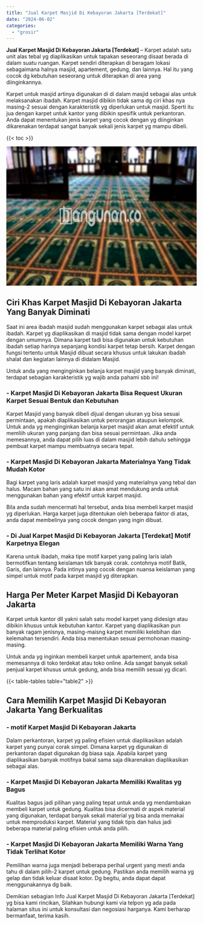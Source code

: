 ```yaml
---
title: "Jual Karpet Masjid Di Kebayoran Jakarta [Terdekat]"
date: "2024-06-02"
categories: 
  - "grosir"
---
```


**Jual Karpet Masjid Di Kebayoran Jakarta \[Terdekat\]** – Karpet adalah satu unit alas tebal yg diaplikasikan untuk tapakan seseorang disaat berada di dalam suatu ruangan. Karpet sendiri diterapkan di beragam lokasi sebagaimana halnya masjid, apartement, gedung, dan lainnya. Hal itu yang cocok dg kebutuhan seseorang untuk diterapkan di area yang diinginkannya.

Karpet untuk masjid artinya digunakan di di dalam masjid sebagai alas untuk melaksanakan ibadah. Karpet masjid dibikin tidak sama dg ciri khas nya masing-2 sesuai dengan karakteristik yg diperlukan untuk masjid. Sperti itu jua dengan karpet untuk kantor yang dibikin spesifik untuk perkantoran. Anda dapat menentukan jenis karpet yang cocok dengan yg diinginkan dikarenakan terdapat sangat banyak sekali jenis karpet yg mampu dibeli.

{{< toc >}}

![Jual Karpet Masjid Di Kebayoran Jakarta [Terdekat]](/images/grosir-karpet-murah-62.png)

## Ciri Khas Karpet Masjid Di Kebayoran Jakarta Yang Banyak Diminati

Saat ini area ibadah masjid sudah menggunakan karpet sebagai alas untuk ibadah. Karpet yg diaplikasikan di masjid tidak sama dengan model karpet dengan umumnya. Dimana karpet tadi bisa digunakan untuk kebutuhan ibadah setiap harinya sepanjang kondisi karpet tetap bersih. Karpet dengan fungsi tertentu untuk Masjid dibuat secara khusus untuk lakukan ibadah shalat dan kegiatan lainnya di didalam Masjid.

Untuk anda yang menginginkan belanja karpet masjid yang banyak diminati, terdapat sebagian karakteristik yg wajib anda pahami sbb ini!

### \- Karpet Masjid Di Kebayoran Jakarta Bisa Request Ukuran Karpet Sesuai Bentuk dan Kebutuhan

Karpet Masjid yang banyak dibeli dijual dengan ukuran yg bisa sesuai permintaan, apakah diaplikasikan untuk perorangan ataupun kelompok. Untuk anda yg menginginkan belanja karpet masjid akan amat efektif untuk memliih ukuran yang panjang dan bisa sesuai permintaan. Jika anda memesannya, anda dapat pilih luas di dalam masjid lebih dahulu sehingga pembuat karpet mampu membuatnya secara tepat.

### \- Karpet Masjid Di Kebayoran Jakarta Materialnya Yang Tidak Mudah Kotor

Bagi karpet yang laris adalah karpet masjid yang materialnya yang tebal dan halus. Macam bahan yang satu ini akan amat mendukung anda untuk menggunakan bahan yang efektif untuk karpet masjid.

Bila anda sudah mencermati hal tersebut, anda bisa membeli karpet masjid yg diperlukan. Harga karpet juga ditentukan oleh beberapa faktor di atas, anda dapat membelinya yang cocok dengan yang ingin dibuat.

### \- Di Jual Karpet Masjid Di Kebayoran Jakarta \[Terdekat\] Motif Karpetnya Elegan

Karena untuk ibadah, maka tipe motif karpet yang paling laris ialah bermotifkan tentang keislaman tdk banyak corak. contohnya motif Batik, Garis, dan lainnya. Pada intinya yang cocok dengan nuansa keislaman yang simpel untuk motif pada karpet masjid yg diterapkan.

## Harga Per Meter Karpet Masjid Di Kebayoran Jakarta

Karpet untuk kantor dll yakni salah satu model karpet yang didesign atau dibikin khusus untuk kebutuhan kantor. Karpet yang diaplikasikan pun banyak ragam jenisnya, masing-maisng karpet memiliki kelebihan dan kelemahan tersendiri. Anda bisa menentukan sesuai permohonan masing-masing.

Untuk anda yg inginkan membeli karpet untuk apartement, anda bisa memesannya di toko terdekat atau toko online. Ada sangat banyak sekali penjual karpet khusus untuk gedung, anda bisa memilih sesuai yg dicari.

{{< table-tables table="table2" >}}

## Cara Memilih Karpet Masjid Di Kebayoran Jakarta Yang Berkualitas

### \- motif Karpet Masjid Di Kebayoran Jakarta

Dalam perkantoran, karpet yg paling efisien untuk diaplikasikan adalah karpet yang punyai corak simpel. Dimana karpet yg digunakan di perkantoran dapat digunakan dg biasa saja. Apabila karpet yang diaplikasikan banyak motifnya bakal sama saja dikarenakan diaplikasikan sebagai alas.

### \- Karpet Masjid Di Kebayoran Jakarta Memiliki Kwalitas yg Bagus

Kualitas bagus jadi pilihan yang paling tepat untuk anda yg mendambakan membeli karpet untuk gedung. Kualitas bisa dicermati dr aspek material yang digunakan, terdapat banyak sekali material yg bisa anda memakai untuk memproduksi karpet. Material yang tidak tipis dan halus jadi beberapa material paling efisien untuk anda pilih.

### \- Karpet Masjid Di Kebayoran Jakarta Memiliki Warna Yang Tidak Terlihat Kotor

Pemilihan warna juga menjadi beberapa perihal urgent yang mesti anda tahu di dalam pilih-2 karpet untuk gedung. Pastikan anda memilih warna yg gelap dan tidak keluar disaat kotor. Dg begitu, anda dapat dapat menggunakannya dg baik.

Demikian sebagian Info Jual Karpet Masjid Di Kebayoran Jakarta \[Terdekat\] yg bisa kami rincikan, Silahkan hubungi kami via telpon yg ada pada halaman situs ini untuk konsultasi dan negosiasi harganya. Kami berharap bermanfaat, terima kasih.
